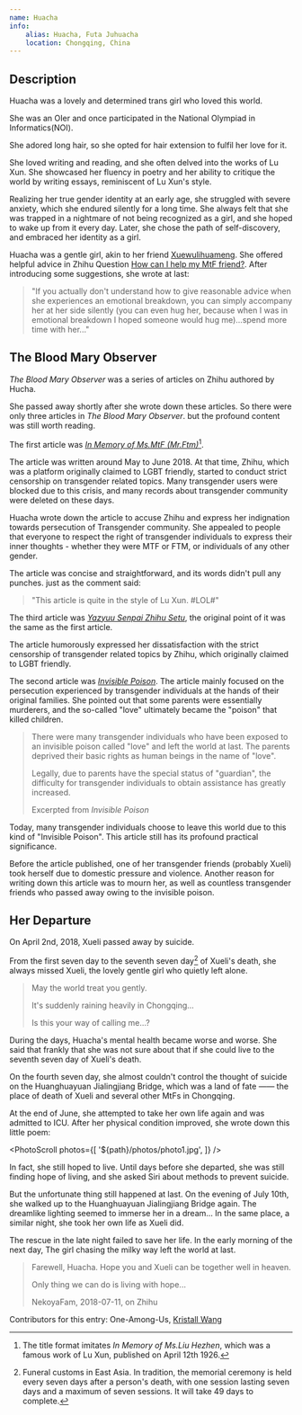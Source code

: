 ```yaml
---
name: Huacha
info:
    alias: Huacha, Futa Juhuacha
    location: Chongqing, China
---
```


## Description

Huacha was a lovely and determined trans girl who loved this world.

She was an OIer and once participated in the National Olympiad in Informatics(NOI).

She adored long hair, so she opted for hair extension to fulfil her love for it.

She loved writing and reading, and she often delved into the works of Lu Xun.
She showcased her fluency in poetry and her ability to critique the world by writing essays, reminiscent of Lu Xun's style.

Realizing her true gender identity at an early age,
she struggled with severe anxiety,
which she endured silently for a long time.
She always felt that she was trapped in a nightmare of not being recognized as a girl,
and she hoped to wake up from it every day.
Later, she chose the path of self-discovery, and embraced her identity as a girl.

Huacha was a gentle girl, akin to her friend [Xuewulihuameng](https://one-among.us/profile/xuewulihuameng).
She offered helpful advice in Zhihu Question [How can I help my MtF friend?](https://www.zhihu.com/question/274131925/answer/372594163).
After introducing some suggestions, she wrote at last:

> "If you actually don't understand how to give reasonable advice when she experiences an emotional breakdown, you can simply accompany her at her side silently (you can even hug her, because when I was in emotional breakdown I hoped someone would hug me)...spend more time with her..."

## The Blood Mary Observer

*The Blood Mary Observer* was a series of articles on Zhihu authored by Hucha.

She passed away shortly after she wrote down these articles.
So there were only three articles in *The Blood Mary Observer*.
but the profound content was still worth reading.

The first article was *[In Memory of Ms.MtF (Mr.Ftm)](https://zhuanlan.zhihu.com/p/38000835)*[^1].

The article was written around May to June 2018.
At that time, Zhihu, which was a platform originally claimed to LGBT friendly, started to conduct strict censorship on transgender related topics.
Many transgender users were blocked due to this crisis,
and many records about transgender community were deleted on these days.

Huacha wrote down the article to accuse Zhihu and express her indignation towards persecution of Transgender community.
She appealed to people that everyone to respect the right of transgender individuals to express their inner thoughts - whether they were MTF or FTM, or individuals of any other gender.

The article was concise and straightforward, and its words didn't pull any punches.
just as the comment said:

> "This article is quite in the style of Lu Xun. #LOL#"

The third article was *[Yazyuu Senpai Zhihu Setu](https://zhuanlan.zhihu.com/p/38419017)*, the original point of it was the same as the first article.

The article humorously expressed her dissatisfaction with the strict censorship of transgender related topics by Zhihu, which originally claimed to LGBT friendly.

The second article was *[Invisible Poison](https://zhuanlan.zhihu.com/p/38173742)*.
The article mainly focused on the persecution experienced by transgender individuals at the hands of their original families.
She pointed out that some parents were essentially murderers,
and the so-called "love" ultimately became the "poison" that killed children.

> There were many transgender individuals who have been exposed to an invisible poison called "love" and left the world at last.
> The parents deprived their basic rights as human beings in the name of "love".
> 
> Legally, due to parents have the special status of "guardian",
> the difficulty for transgender individuals to obtain assistance has greatly increased.
>
> Excerpted from *Invisible Poison*

Today, many transgender individuals choose to leave this world due to this kind of "Invisible Poison".
This article still has its profound practical significance.

Before the article published, one of her transgender friends (probably Xueli) took herself due to domestic pressure and violence.
Another reason for writing down this article was to mourn her, as well as countless transgender friends who passed away owing to the invisible poison.

## Her Departure

On April 2nd, 2018, Xueli passed away by suicide.

From the first seven day to the seventh seven day[^2] of Xueli's death,
she always missed Xueli, the lovely gentle girl who quietly left alone.

> May the world treat you gently.
>
> It's suddenly raining heavily in Chongqing...
>
> Is this your way of calling me...?

During the days, Huacha's mental health became worse and worse.
She said that frankly that she was not sure about that if she could live to the seventh seven day of Xueli's death.

On the fourth seven day,
she almost couldn't control the thought of suicide on the Huanghuayuan Jialingjiang Bridge,
which was a land of fate —— the place of death of Xueli and several other MtFs in Chongqing.

At the end of June, she attempted to take her own life again and was admitted to ICU.
After her physical condition improved, she wrote down this little poem:

<PhotoScroll photos={[
'${path}/photos/photo1.jpg',
]} />

In fact, she still hoped to live.
Until days before she departed, she was still finding hope of living,
and she asked Siri about methods to prevent suicide.

But the unfortunate thing still happened at last.
On the evening of July 10th, she walked up to the Huanghuayuan Jialingjiang Bridge again.
The dreamlike lighting seemed to immerse her in a dream...
In the same place, a similar night, she took her own life as Xueli did.

The rescue in the late night failed to save her life.
In the early morning of the next day, The girl chasing the milky way left the world at last.

> Farewell, Huacha. Hope you and Xueli can be together well in heaven.
>
> Only thing we can do is living with hope...
>
> NekoyaFam, 2018-07-11, on Zhihu

Contributors for this entry: One-Among-Us, [Kristall Wang](https://github.com/KristallWang)

[^1]: The title format imitates *In Memory of Ms.Liu Hezhen*, which was a famous work of Lu Xun, published on April 12th 1926.

[^2]: Funeral customs in East Asia. In tradition, the memorial ceremony is held every seven days after a person's death, with one session lasting seven days and a maximum of seven sessions. It will take 49 days to complete.
